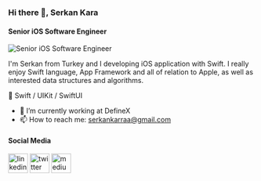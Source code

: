 ### Hi there 👋, Serkan Kara
#### Senior iOS Software Engineer
![Senior iOS Software Engineer](https://ajmendez.github.io/assets/helloworld_finished.png)

I'm Serkan from Turkey and I developing iOS application with Swift. I really enjoy Swift language, App Framework and all of relation to Apple, as well as interested data structures and algorithms.


📱 Swift / UIKit / SwiftUI 

- 🔭 I’m currently working at DefineX 
- 📫 How to reach me: serkankarraa@gmail.com 

#### Social Media


[<img src='https://cdn.jsdelivr.net/npm/simple-icons@3.0.1/icons/linkedin.svg' alt='linkedin' height='40'>](https://www.linkedin.com/in/serkan-kara-b09a19207//)  [<img src='https://cdn.jsdelivr.net/npm/simple-icons@3.0.1/icons/twitter.svg' alt='twitter' height='40'>](https://twitter.com/serkankarraa)  [<img src='https://cdn.jsdelivr.net/npm/simple-icons@3.0.1/icons/medium.svg' alt='medium' height='40'>](https://medium.com/@serkankaraa)  


